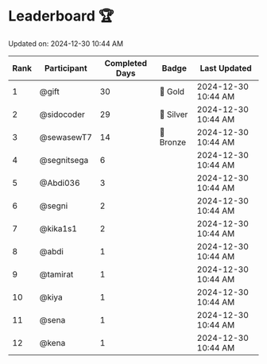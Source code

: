 # Leaderboard 🏆

Updated on: 2024-12-30 10:44 AM

| Rank | Participant       | Completed Days | Badge      | Last Updated         |
|------|-------------------|----------------|------------|----------------------|
| 1    | @gift             | 30             | 🏅 Gold     | 2024-12-30 10:44 AM |
| 2    | @sidocoder        | 29             | 🥈 Silver   | 2024-12-30 10:44 AM |
| 3    | @sewasewT7        | 14             | 🥉 Bronze   | 2024-12-30 10:44 AM |
| 4    | @segnitsega       | 6              |            | 2024-12-30 10:44 AM |
| 5    | @Abdi036          | 3              |            | 2024-12-30 10:44 AM |
| 6    | @segni            | 2              |            | 2024-12-30 10:44 AM |
| 7    | @kika1s1          | 2              |            | 2024-12-30 10:44 AM |
| 8    | @abdi             | 1              |            | 2024-12-30 10:44 AM |
| 9    | @tamirat          | 1              |            | 2024-12-30 10:44 AM |
| 10   | @kiya             | 1              |            | 2024-12-30 10:44 AM |
| 11   | @sena             | 1              |            | 2024-12-30 10:44 AM |
| 12   | @kena             | 1              |            | 2024-12-30 10:44 AM |
